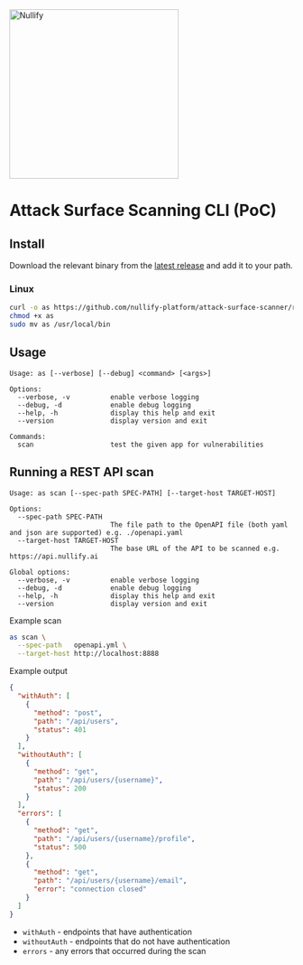 <a href="https://nullify.ai">
  <img src="https://uploads-ssl.webflow.com/6492db86d53f84f396b6623d/64dad6c12b98dee05eb08088_nullify%20logo.png" alt="Nullify" width="300"/>
</a>

# Attack Surface Scanning CLI (PoC)

## Install

Download the relevant binary from the
[latest release](https://github.com/nullify-platform/attack-surface-scanner/releases/latest)
and add it to your path.

### Linux

```sh
curl -o as https://github.com/nullify-platform/attack-surface-scanner/releases/latest/download/as_linux_amd64
chmod +x as
sudo mv as /usr/local/bin
```

## Usage

```
Usage: as [--verbose] [--debug] <command> [<args>]

Options:
  --verbose, -v          enable verbose logging
  --debug, -d            enable debug logging
  --help, -h             display this help and exit
  --version              display version and exit

Commands:
  scan                   test the given app for vulnerabilities
```

## Running a REST API scan

```
Usage: as scan [--spec-path SPEC-PATH] [--target-host TARGET-HOST]

Options:
  --spec-path SPEC-PATH
                         The file path to the OpenAPI file (both yaml and json are supported) e.g. ./openapi.yaml
  --target-host TARGET-HOST
                         The base URL of the API to be scanned e.g. https://api.nullify.ai

Global options:
  --verbose, -v          enable verbose logging
  --debug, -d            enable debug logging
  --help, -h             display this help and exit
  --version              display version and exit
```

Example scan

```sh
as scan \
  --spec-path   openapi.yml \
  --target-host http://localhost:8888
```

Example output

```json
{
  "withAuth": [
    {
      "method": "post",
      "path": "/api/users",
      "status": 401
    }
  ],
  "withoutAuth": [
    {
      "method": "get",
      "path": "/api/users/{username}",
      "status": 200
    }
  ],
  "errors": [
    {
      "method": "get",
      "path": "/api/users/{username}/profile",
      "status": 500
    },
    {
      "method": "get",
      "path": "/api/users/{username}/email",
      "error": "connection closed"
    }
  ]
}
```

- `withAuth` - endpoints that have authentication
- `withoutAuth` - endpoints that do not have authentication
- `errors` - any errors that occurred during the scan

